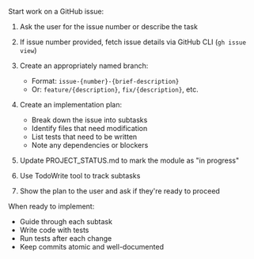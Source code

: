 Start work on a GitHub issue:

1. Ask the user for the issue number or describe the task
2. If issue number provided, fetch issue details via GitHub CLI (`gh issue view`)
3. Create an appropriately named branch:
   - Format: `issue-{number}-{brief-description}`
   - Or: `feature/{description}`, `fix/{description}`, etc.

4. Create an implementation plan:
   - Break down the issue into subtasks
   - Identify files that need modification
   - List tests that need to be written
   - Note any dependencies or blockers

5. Update PROJECT_STATUS.md to mark the module as "in progress"
6. Use TodoWrite tool to track subtasks
7. Show the plan to the user and ask if they're ready to proceed

When ready to implement:

- Guide through each subtask
- Write code with tests
- Run tests after each change
- Keep commits atomic and well-documented
